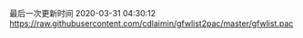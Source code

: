 最后一次更新时间 2020-03-31 04:30:12
https://raw.githubusercontent.com/cdlaimin/gfwlist2pac/master/gfwlist.pac


